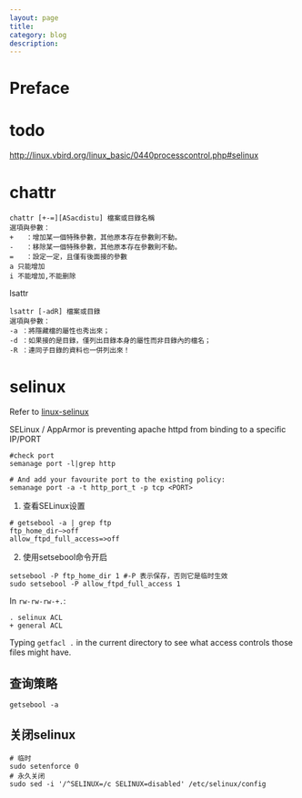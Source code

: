 ```yaml
---
layout: page
title:	
category: blog
description: 
---
```

# Preface


# todo
http://linux.vbird.org/linux_basic/0440processcontrol.php#selinux

# chattr

	chattr [+-=][ASacdistu] 檔案或目錄名稱
	選項與參數：
	+   ：增加某一個特殊參數，其他原本存在參數則不動。
	-   ：移除某一個特殊參數，其他原本存在參數則不動。
	=   ：設定一定，且僅有後面接的參數
	a 只能增加
	i 不能增加,不能删除

lsattr 
	
	lsattr [-adR] 檔案或目錄
	選項與參數：
	-a ：將隱藏檔的屬性也秀出來；
	-d ：如果接的是目錄，僅列出目錄本身的屬性而非目錄內的檔名；
	-R ：連同子目錄的資料也一併列出來！ 

# selinux
Refer to [linux-selinux](/p/linux-selinux)

SELinux / AppArmor is preventing apache httpd from binding to a specific IP/PORT

	#check port
	semanage port -l|grep http

	# And add your favourite port to the existing policy:
	semanage port -a -t http_port_t -p tcp <PORT>

1.   查看SELinux设置

	# getsebool -a | grep ftp
	ftp_home_dir–>off
	allow_ftpd_full_access=>off

2.   使用setsebool命令开启

	setsebool -P ftp_home_dir 1 #-P 表示保存，否则它是临时生效
	sudo setsebool -P allow_ftpd_full_access 1

In `rw-rw-rw-+.`:

	. selinux ACL
	+ general ACL

Typing `getfacl .` in the current directory to see what access controls those files might have.

## 查询策略

	getsebool -a 

## 关闭selinux

	# 临时
	sudo setenforce 0
	# 永久关闭
	sudo sed -i '/^SELINUX=/c SELINUX=disabled' /etc/selinux/config

